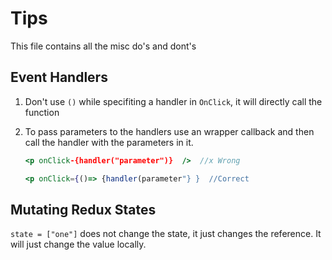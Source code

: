 # Tips

This file contains all the misc do's and dont's

## Event Handlers

1. Don't use `()` while specifiting a handler in `OnClick`, it will directly call the function

2. To pass parameters to the handlers use an wrapper callback and then call the handler with the parameters in it.
   
   ```jsx
   <p onClick-{handler("parameter")}  />  //x Wrong
   
   <p onClick={()=> {handler(parameter"} }  //Correct
   ```

## Mutating Redux States

`state = ["one"]` does not change the state, it just changes the  reference. It will just change the value locally.

